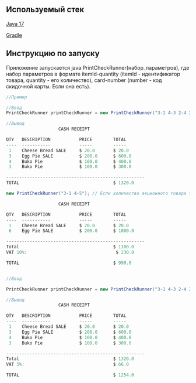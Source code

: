 ## Используемый стек
[Java 17](https://www.oracle.com/java/technologies/downloads/#java17)

[Gradle](https://docs.gradle.org/7.5/userguide/userguide.html)
## Инструкцию по запуску
Приложение запускается java PrintCheckRunner(набор_параметров), где набор
параметров в формате itemId-quantity (itemId - идентификатор товара, quantity -
его количество), card-number (number - код скидочной карты. Если она есть).

```java
//Пример

//Ввод
PrintCheckRunner printCheckRunner = new PrintCheckRunner("3-1 4-3 2-4 2-3"); // 3 - это идентификатор товара, 1 - количество товара

//Вывод
                    CASH RECEIPT                   

QTY   DESCRIPTION           PRICE        TOTAL
----  -----------           -----        -----
 1    Cheese Bread SALE     $ 20.0       $ 20.0
 3    Egg Pie SALE          $ 200.0      $ 600.0
 4    Buko Pie              $ 100.0      $ 400.0
 3    Buko Pie              $ 100.0      $ 300.0

-----------------------------------------------------
TOTAL                                    $ 1320.0

new PrintCheckRunner("3-1 4-5"); // Если количество акционного товара >= 5 то тогда скидка 10%

                    CASH RECEIPT                   

QTY   DESCRIPTION           PRICE        TOTAL
----  -----------           -----        -----
 1    Cheese Bread SALE     $ 20.0       $ 20.0
 6    Egg Pie SALE          $ 200.0      $ 1080.0

-----------------------------------------------------
Total                                    $ 1100.0
VAT 10%:                                  $ 230.0

TOTAL                                    $ 990.0


//Ввод

PrintCheckRunner printCheckRunner = new PrintCheckRunner("3-1 4-3 2-4 2-3", "card-123"); // card-123 - это скидочная карта, которая дает 5% скидку

//Вывод
                    CASH RECEIPT                   

QTY   DESCRIPTION           PRICE        TOTAL
----  -----------           -----        -----
 1    Cheese Bread SALE     $ 20.0       $ 20.0
 3    Egg Pie SALE          $ 200.0      $ 600.0
 4    Buko Pie              $ 100.0      $ 400.0
 3    Buko Pie              $ 100.0      $ 300.0

-----------------------------------------------------
Total                                    $ 1320.0
VAT 5%:                                  $ 66.0

TOTAL                                    $ 1254.0

```
